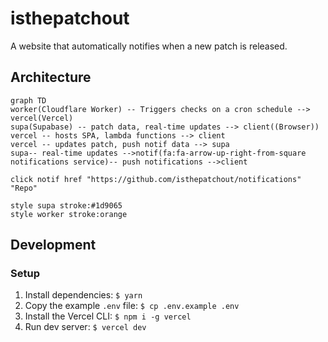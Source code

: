 # isthepatchout

A website that automatically notifies when a new patch is released.

## Architecture

```mermaid
graph TD
worker(Cloudflare Worker) -- Triggers checks on a cron schedule --> vercel(Vercel)
supa(Supabase) -- patch data, real-time updates --> client((Browser))
vercel -- hosts SPA, lambda functions --> client
vercel -- updates patch, push notif data --> supa
supa-- real-time updates -->notif(fa:fa-arrow-up-right-from-square notifications service)-- push notifications -->client

click notif href "https://github.com/isthepatchout/notifications" "Repo"

style supa stroke:#1d9065
style worker stroke:orange
```

## Development

### Setup

1. Install dependencies: `$ yarn`
1. Copy the example `.env` file: `$ cp .env.example .env`
1. Install the Vercel CLI: `$ npm i -g vercel`
1. Run dev server: `$ vercel dev`
